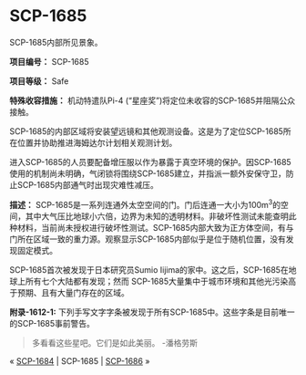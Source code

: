 # SCP-1685
                        




SCP-1685内部所见景象。



**项目编号：** SCP-1685

**项目等级：** Safe

**特殊收容措施：** 机动特遣队Pi-4 (“星座奖”)将定位未收容的SCP-1685并阻隔公众接触。

SCP-1685的内部区域将安装望远镜和其他观测设备。这是为了定位SCP-1685所在位置并协助推进海姆达尔计划相关观测计划。

进入SCP-1685的人员要配备增压服以作为暴露于真空环境的保护。因SCP-1685使用的机制尚未明确，气闭锁将围绕SCP-1685建立，并指派一额外安保守卫，防止SCP-1685内部通气时出现灾难性减压。

**描述：** SCP-1685是一系列连通外太空空间的门。门后连通一大小为100m<sup>3</sup>的空间，其中大气压比地球小六倍，边界为未知的透明材料。非破坏性测试未能查明此种材料，当前尚未授权进行破坏性测试。SCP-1685内部大致为正方体空间，有与门所在区域一致的重力源。观察显示SCP-1685内部似乎是位于随机位置，没有发现固定模式。

SCP-1685首次被发现于日本研究员Sumio Iijima的家中。这之后，SCP-1685在地球上所有七个大陆都有发现；然而 SCP-1685大量集中于城市环境和其他光污染高于预期、且有大量门存在的区域。

**附录-1612-1:**  下列手写文字字条被发现于所有SCP-1685中。这些字条是目前唯一的SCP-1685事前警告。


> 多看看这些星吧。它们是如此美丽。
-潘格劳斯
> 



« [SCP-1684](/scp-1684) | SCP-1685 | [SCP-1686](/scp-1686) »





                    